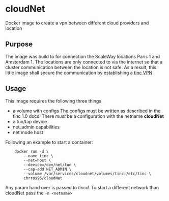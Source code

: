 # cloudNet
Docker image to create a vpn between different cloud providers and location

## Purpose
The image was build to for connection the ScaleWay locations Paris 1 and Amsterdam 1. The locations are only connected to via the internet so that a cluster communication between the location is not safe. As a result, this little image shall secure the communication by establishing a [tinc VPN](https://tinc-vpn.org) 

## Usage
This image requires the following three things
* a volume with configs
  The configs must be written as described in the tinc 1.0 docs. There _must_ be a configuration with the netname __cloudNet__
* a tun/tap device
* net_admin capabilities
* net mode host

Following an example to start a container:

```
    docker run -d \
        --name tinc \
        --net=host \
        --device=/dev/net/tun \
        --cap-add NET_ADMIN \
        --volume /var/services/cloudnet/volumes/tinc:/etc/tinc \
        chrros95/cloudNet
```

Any param hand over is passed to _tincd_.
To start a different network than cloudNet pass the `-n <netname>`